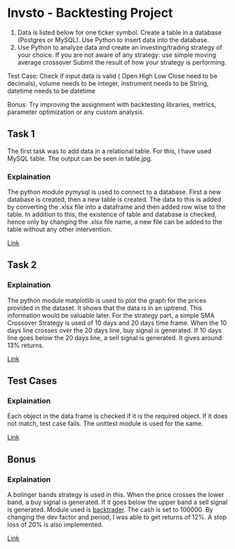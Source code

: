 # Invsto - Backtesting Project

 

1. Data is listed below for one ticker symbol. Create a table in a database (Postgres or MySQL). Use Python to insert data into the database.
2. Use Python to analyze data and create an investing/trading strategy of your choice. If you are not aware of any strategy: use simple moving average crossover
Submit the result of how your strategy is performing.

 

 

Test Case:
Check if input data is valid ( Open High Low Close need to be decimals), volume needs to be integer, instrument needs to be String, datetime needs to be datetime

Bonus: Try improving the assignment with backtesting libraries, metrics, parameter optimization or any custom analysis.


## Task 1

The first task was to add data in a relational table. For this, I have used MySQL table. The output can be seen in table.jpg. 

### Explaination

The python module pymysql is used to connect to a database. First a new database is created, then a new table is created. The data to this is added by converting the .xlsx file into a dataframe and then added row wise to the table. In addition to this, the existence of table and database is checked, hence only by changing the .xlsx file name, a new file can be added to the table without any other intervention. 

[Link](https://github.com/akankshsinhaa/invsto_screening_task/blob/main/invsto%20addToTable.ipynb)

## Task 2

### Explaination

The python module matplotlib is used to plot the graph for the prices provided in the dataset. It shows that the data is in an uptrend. This information would be valuable later. For the strategy part, a simple SMA Crossover Strategy is used of 10 days and 20 days time frame. When the 10 days line crosses over the 20 days line, buy signal is generated. If 10 days line goes below the 20 days line, a sell signal is generated. It gives around 13% returns.

[Link](https://github.com/akankshsinhaa/invsto_screening_task/blob/main/invsto%20analysis%20and%20strategy.ipynb)

## Test Cases

### Explaination

Each object in the data frame is checked if it is the required object. If it does not match, test case fails. The unittest module is used for the same.

[Link](https://github.com/akankshsinhaa/invsto_screening_task/blob/main/unittests_invsto.py)

## Bonus

### Explaination

A bolinger bands strategy is used in this. When the price crosses the lower band, a buy signal is generated. If it goes below the upper band a sell signal is generated. Module used is  <u>backtrader</u>. The cash is set to 100000. By changing the dev factor and period, I was able to get returns of 12%. A stop loss of 20% is also implemented.

[Link](https://github.com/akankshsinhaa/invsto_screening_task/blob/main/bonus.ipynb)

